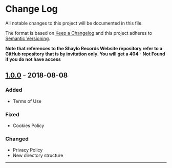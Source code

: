 # Change Log

All notable changes to this project will be documented in this file.

The format is based on [Keep a Changelog](http://keepachangelog.com/) and this project adheres to [Semantic Versioning](http://semver.org/).

**Note that references to the Shaylo Records Website repository refer to a GitHub
repository that is by invitation only. You will get a 404 - Not Found if you do
not have access**

## [1.0.0](http://shaylorecords.tumblr.com)  - 2018-08-08

### Added
* Terms of Use

### Fixed
* Cookies Policy

### Changed
* Privacy Policy
* New directory structure

---
